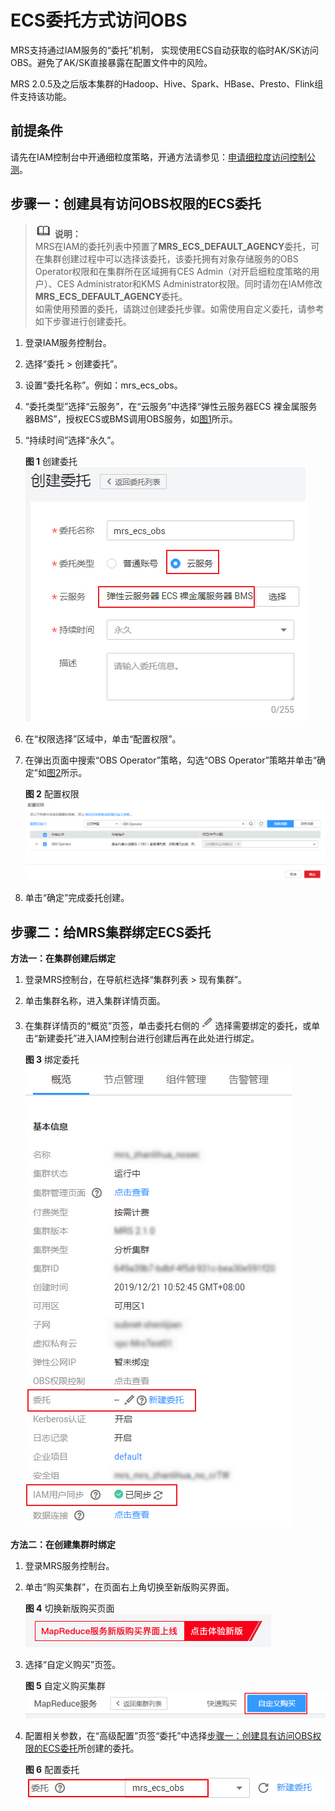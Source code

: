 # ECS委托方式访问OBS<a name="ZH-CN_TOPIC_0205775032"></a>

MRS支持通过IAM服务的“委托”机制， 实现使用ECS自动获取的临时AK/SK访问OBS。避免了AK/SK直接暴露在配置文件中的风险。

MRS 2.0.5及之后版本集群的Hadoop、Hive、Spark、HBase、Presto、Flink组件支持该功能。

## 前提条件<a name="section818013281663"></a>

请先在IAM控制台中开通细粒度策略，开通方法请参见：[申请细粒度访问控制公测](https://support.huaweicloud.com/usermanual-iam/iam_01_019.html)。

## 步骤一：创建具有访问OBS权限的ECS委托<a name="section1566963623113"></a>

>![](public_sys-resources/icon-note.gif) **说明：**   
>MRS在IAM的委托列表中预置了**MRS\_ECS\_DEFAULT\_AGENCY**委托，可在集群创建过程中可以选择该委托，该委托拥有对象存储服务的OBS Operator权限和在集群所在区域拥有CES Admin（对开启细粒度策略的用户）、CES Administrator和KMS Administrator权限。同时请勿在IAM修改**MRS\_ECS\_DEFAULT\_AGENCY**委托。  
>如需使用预置的委托，请跳过创建委托步骤。如需使用自定义委托，请参考如下步骤进行创建委托。  

1.  登录IAM服务控制台。
2.  选择“委托 \> 创建委托”。
3.  设置“委托名称”。例如：mrs\_ecs\_obs。
4.  “委托类型”选择“云服务”，在“云服务”中选择“弹性云服务器ECS 裸金属服务器BMS”，授权ECS或BMS调用OBS服务，如[图1](#fig123019182510)所示。
5.  “持续时间”选择“永久”。

    **图 1**  创建委托<a name="fig123019182510"></a>  
    ![](figures/创建委托.png "创建委托")

6.  在“权限选择”区域中，单击“配置权限”。
7.  在弹出页面中搜索“OBS Operator”策略，勾选“OBS Operator”策略并单击“确定”如[图2](#fig2430193414432)所示。

    **图 2**  配置权限<a name="fig2430193414432"></a>  
    ![](figures/配置权限-1.png "配置权限-1")

8.  单击“确定”完成委托创建。

## 步骤二：给MRS集群绑定ECS委托<a name="section1194396174417"></a>

**方法一：在集群创建后绑定**

1.  登录MRS控制台，在导航栏选择“集群列表 \> 现有集群”。
2.  单击集群名称，进入集群详情页面。
3.  在集群详情页的“概览”页签，单击委托右侧的![](figures/zh-cn_image_0216500740.png)选择需要绑定的委托，或单击“新建委托”进入IAM控制台进行创建后再在此处进行绑定。

    **图 3**  绑定委托<a name="fig847198191"></a>  
    ![](figures/绑定委托-10.png "绑定委托-10")


**方法二：在创建集群时绑定**

1.  登录MRS服务控制台。
2.  单击“购买集群”，在页面右上角切换至新版购买界面。

    **图 4**  切换新版购买页面<a name="fig11941210240"></a>  
    ![](figures/切换新版购买页面-11.png "切换新版购买页面-11")

3.  选择“自定义购买”页签。

    **图 5**  自定义购买集群<a name="fig13264172021413"></a>  
    ![](figures/自定义购买集群-12.png "自定义购买集群-12")

4.  配置相关参数，在“高级配置”页签“委托”中选择[步骤一：创建具有访问OBS权限的ECS委托](#section1566963623113)所创建的委托。

    **图 6**  配置委托<a name="fig19350115912619"></a>  
    ![](figures/配置委托-13.png "配置委托-13")


